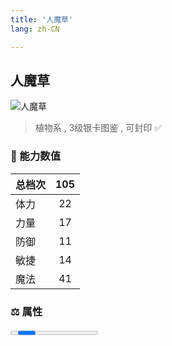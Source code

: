 ```yaml
---
title: '人魔草'
lang: zh-CN

---
```


<RouterBack />

## 人魔草

![人魔草](https://user-images.githubusercontent.com/78347270/115957195-024aa800-a53c-11eb-9a95-d5107b47d00e.gif) 

> 植物系 , 3级银卡图鉴<Card :type="1" /> , 可封印 ✅ 


### 💪 能力数值

| 总档次       | 105            |
| :----------- |:-------------:|
| 体力      | 22   <Stars :number="2" />  |
| 力量      | 17   <Stars :number="1.5" />  |
| 防御      | 11   <Stars :number="1" />  | 
| 敏捷      | 14  <Stars :number="1.5" />  | 
| 魔法      | 41  <Stars :number="4" />   | 


### ⚖️ 属性


<Progress earth :number="0" />

<Progress water :number="8" />

<Progress fire :number="2" />

<Progress wind :number="0" />

### ✨ 技能栏 <Strong>9个</Strong>

- 攻击
- 防御

### 👶 1级出现点

- 无





